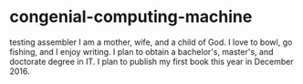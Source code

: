 # congenial-computing-machine
testing assembler
I am a mother, wife, and a child of God. I love to bowl, go fishing, and I enjoy writing. I plan to obtain a bachelor's, master's, and doctorate degree in IT. I plan to publish my first book this year in December 2016.
